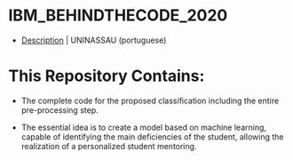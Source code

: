# IBM_BEHINDTHECODE_2020

- [Description](https://github.com/maratonadev-br/desafio-2-2020) | UNINASSAU (portuguese)

# This Repository Contains:

- The complete code for the proposed classification including the entire pre-processing step.

- The essential idea is to create a model based on machine learning, capable of identifying the main deficiencies of the student, allowing the realization of a personalized student mentoring.
